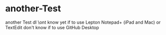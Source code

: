 # another-Test
another Test
dl \\ont know yet if to use Lepton Notepad+ (iPad and Mac) or TextEdit
don't know if to use GitHub Desktop
